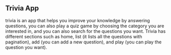 

## Trivia App

trivia is an app that helps you improve your knowledge by answering questions, you can also play a quiz game by choosing the category you are interested in, and you can also search for the questions you want. Trivia has different sections such as home, list (it lists all the questions with pagination), add (you can add a new question), and play (you can play the question you want).
